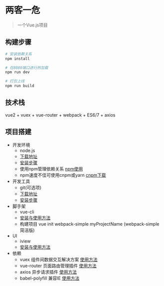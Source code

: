 # 两客一危

> 一个Vue.js项目

## 构建步骤

``` bash
# 安装依赖关系
npm install

# 在8080端口进行热加载
npm run dev

# 打包上线
npm run build
```

## 技术栈

vue2 + vuex + vue-router + webpack + ES6/7 + axios 


## 项目搭建

* 开发环境
	* node.js
	* [下载地址](https://nodejs.org/en/)
	* [安装步骤](http://www.runoob.com/nodejs/nodejs-install-setup.html)
	* 使用npm管理依赖关系 [npm使用](http://www.runoob.com/nodejs/nodejs-npm.html)
	* npm速度不佳可使用cnpm或yarn [cnpm下载](http://npm.taobao.org/)
* 开发工具
	* git(可选项)
	* [下载地址](https://git-scm.com/)
	* [安装步骤](https://www.liaoxuefeng.com/wiki/0013739516305929606dd18361248578c67b8067c8c017b000/00137396287703354d8c6c01c904c7d9ff056ae23da865a000)
* 脚手架
	* vue-cli
	* [安装与使用方法](https://www.npmjs.com/package/vue-cli)
	* 构建项目 vue init webpack-simple myProjectName (webpack-simple 简洁版)
* UI
	* iview
	* [安装与使用方法](https://www.iviewui.com/docs/guide/install)
* 依赖
	* vuex 组件间数据交互解决方案 [使用方法](https://vuex.vuejs.org/zh-cn/installation.html)
	* vue-router 页面路由管理插件 [使用方法](https://router.vuejs.org/zh-cn/installation.html)
	* axios 异步请求插件 [使用方法](https://www.kancloud.cn/yunye/axios/234845)
	* babel-polyfill 兼容IE [使用方法](https://babeljs.io/docs/usage/polyfill/)
